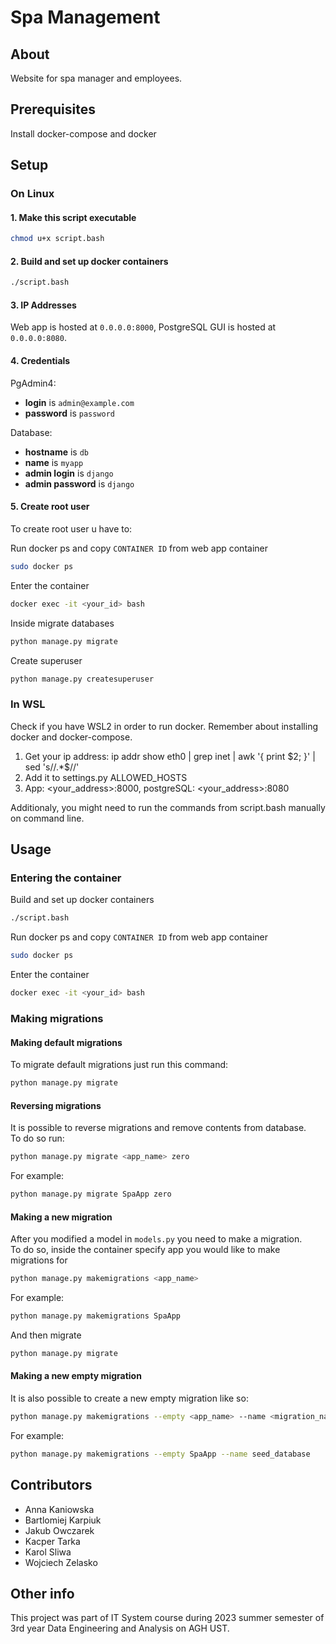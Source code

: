 # Spa Management
## About
Website for spa manager and employees.

## Prerequisites
Install docker-compose and docker

## Setup
### On Linux
#### 1. Make this script executable
 
```bash
chmod u+x script.bash
```

#### 2. Build and set up docker containers 

```bash
./script.bash
```

#### 3. IP Addresses
Web app is hosted at `0.0.0.0:8000`, PostgreSQL GUI is hosted at `0.0.0.0:8080`.
<br>
#### 4. Credentials
PgAdmin4:
- **login** is `admin@example.com`
- **password** is `password`

Database:
- **hostname** is `db`
- **name** is `myapp`
- **admin login** is `django`
- **admin password** is `django`

#### 5. Create root user
 To create root user u have to:

Run docker ps and copy `CONTAINER ID` from web app container
```bash
sudo docker ps
```
Enter the container 
```bash
docker exec -it <your_id> bash
```
Inside migrate databases
```bash
python manage.py migrate
```
Create superuser
```bash
python manage.py createsuperuser
```

### In WSL
Check if you have WSL2 in order to run docker. Remember about installing docker and docker-compose.

1. Get your ip address: ip addr show eth0 | grep inet | awk '{ print $2; }' | sed 's/\/.*$//'
2. Add it to settings.py ALLOWED_HOSTS
3. App: <your_address>:8000, postgreSQL: <your_address>:8080 

Additionaly, you might need to run the commands from script.bash manually on command line.

## Usage
### Entering the container
Build and set up docker containers 

```bash
./script.bash
```
Run docker ps and copy `CONTAINER ID` from web app container
```bash
sudo docker ps
```
Enter the container 
```bash
docker exec -it <your_id> bash
```

### Making migrations
#### Making default migrations
To migrate default migrations just run this command:
```bash
python manage.py migrate
```
#### Reversing migrations
It is possible to reverse migrations and remove contents from database. <br>
To do so run:
```bash
python manage.py migrate <app_name> zero
```
For example:
```bash
python manage.py migrate SpaApp zero
```

#### Making a new migration
After you modified a model in `models.py` you need to make a migration. <br>
To do so, inside the container specify app you would like to make migrations for
```bash
python manage.py makemigrations <app_name>
```
For example:
```bash
python manage.py makemigrations SpaApp
```
And then migrate
```bash
python manage.py migrate
```
#### Making a new empty migration
It is also possible to create a new empty migration like so:
```bash
python manage.py makemigrations --empty <app_name> --name <migration_name> 
```
For example:
```bash
python manage.py makemigrations --empty SpaApp --name seed_database
```


## Contributors

- Anna Kaniowska
- Bartlomiej Karpiuk
- Jakub Owczarek
- Kacper Tarka
- Karol Sliwa
- Wojciech Zelasko


## Other info
This project was part of IT System course during 2023 summer semester of 3rd year Data Engineering and Analysis on AGH UST.
